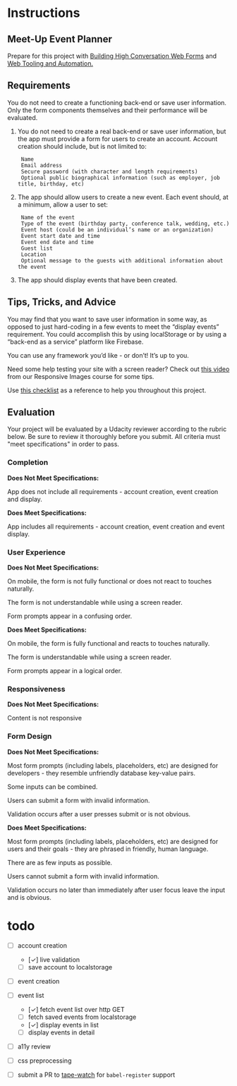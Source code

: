 # Instructions

## Meet-Up Event Planner

Prepare for this project with [Building High Conversation Web Forms](https://www.udacity.com/course/building-high-conversion-web-forms--ud890) and [Web Tooling and Automation.](https://www.udacity.com/course/web-tooling-automation--ud892)


## Requirements

You do not need to create a functioning back-end or save user information. Only the form components themselves and their performance will be evaluated.

1. You do not need to create a real back-end or save user information, but the app must provide a form for users to create an account. Account creation should include, but is not limited to:

        Name
        Email address
        Secure password (with character and length requirements)
        Optional public biographical information (such as employer, job title, birthday, etc)

2. The app should allow users to create a new event. Each event should, at a minimum, allow a user to set:

        Name of the event
        Type of the event (birthday party, conference talk, wedding, etc.)
        Event host (could be an individual’s name or an organization)
        Event start date and time
        Event end date and time
        Guest list
        Location
        Optional message to the guests with additional information about the event

3. The app should display events that have been created.


## Tips, Tricks, and Advice

You may find that you want to save user information in some way, as opposed to just hard-coding in a few events to meet the “display events” requirement. You could accomplish this by using localStorage or by using a “back-end as a service” platform like Firebase.

You can use any framework you’d like - or don’t! It’s up to you.

Need some help testing your site with a screen reader? Check out [this video](https://www.udacity.com/course/viewer#!/c-ud882/l-3574748851/m-3775718655) from our Responsive Images course for some tips.

Use [this checklist](http://labs.udacity.com/images/web-forms-checklist.pdf) as a reference to help you throughout this project.

## Evaluation

Your project will be evaluated by a Udacity reviewer according to the rubric below. Be sure to review it thoroughly before you submit. All criteria must "meet specifications" in order to pass.

### Completion
 
**Does Not Meet Specifications:**

App does not include all requirements - account creation, event creation and display.

**Does Meet Specifications:** 

App includes all requirements - account creation, event creation and event display.

### User Experience

**Does Not Meet Specifications:**

On mobile, the form is not fully functional or does not react to touches naturally.

The form is not understandable while using a screen reader.

Form prompts appear in a confusing order.
 
**Does Meet Specifications:**
 
On mobile, the form is fully functional and reacts to touches naturally.

The form is understandable while using a screen reader.

Form prompts appear in a logical order.


### Responsiveness

**Does Not Meet Specifications:**

Content is not responsive 


### Form Design

**Does Not Meet Specifications:**

Most form prompts (including labels, placeholders, etc) are designed for developers - they resemble unfriendly database key-value pairs.

Some inputs can be combined.

Users can submit a form with invalid information.

Validation occurs after a user presses submit or is not obvious.
 
**Does Meet Specifications:** 

Most form prompts (including labels, placeholders, etc) are designed for users and their goals - they are phrased in friendly, human language.

There are as few inputs as possible.

Users cannot submit a form with invalid information.

Validation occurs no later than immediately after user focus leave the input and is obvious.


# todo

- [ ] account creation
    - [✓] live validation
    - [ ] save account to localstorage
- [ ] event creation
- [ ] event list
    - [✓] fetch event list over http GET   
    - [ ] fetch saved events from localstorage    
    - [✓] display events in list
    - [ ] display events in detail
- [ ] a11y review

- [ ] css preprocessing
- [ ] submit a PR to [tape-watch](https://github.com/rstacruz/tape-watch) for `babel-register` support